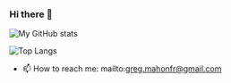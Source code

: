 ### Hi there 👋
![My GitHub stats](https://github-readme-stats.vercel.app/api?username=gregoiremahon&show_icons=true&theme=transparent&include_all_commits=true)

![Top Langs](https://github-readme-stats.vercel.app/api/top-langs/?username=gregoiremahon&theme=transparent&langs_count=10&hide=kvlang,shell,cpp) 
- 📫 How to reach me: mailto:greg.mahonfr@gmail.com

<!--
**gregoiremahon/gregoiremahon** is a ✨ _special_ ✨ repository because its `README.md` (this file) appears on your GitHub profile.
H
Here are some ideas to get you started:

- 🔭 I’m currently working on ...
- 🌱 I’m currently learning ...
- 👯 I’m looking to collaborate on ...
- 🤔 I’m looking for help with ...
- 💬 Ask me about ...
- 📫 How to reach me: ...
- 😄 Pronouns: ...
- ⚡ Fun fact: ...
-->
